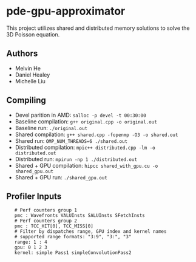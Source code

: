 # pde-gpu-approximator

This project utilizes shared and distributed memory solutions to solve the 3D Poisson equation.

## Authors
- Melvin He
- Daniel Healey
- Michelle Liu

## Compiling
- Devel parition in AMD: `salloc -p devel -t 00:30:00`
- Baseline compilation: `g++ original.cpp -o original.out`
- Baseline run: `./original.out`
- Shared compilation: `g++ shared.cpp -fopenmp -O3 -o shared.out`
- Shared run: `OMP_NUM_THREADS=6 ./shared.out`
- Distributed compilation: `mpic++ distributed.cpp -lm -o distributed.out`
- Distributed run: `mpirun -np 1 ./distributed.out`
- Shared + GPU compilation: `hipcc shared_with_gpu.cu -o shared_gpu.out`
- Shared + GPU run: `./shared_gpu.out`

## Profiler Inputs
```
   # Perf counters group 1
   pmc : Wavefronts VALUInsts SALUInsts SFetchInsts
   # Perf counters group 2
   pmc : TCC_HIT[0], TCC_MISS[0]
   # Filter by dispatches range, GPU index and kernel names
   # supported range formats: "3:9", "3:", "3"
   range: 1 : 4
   gpu: 0 1 2 3
   kernel: simple Pass1 simpleConvolutionPass2
```